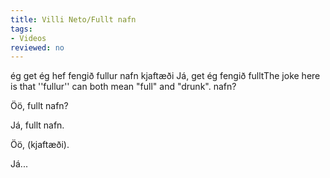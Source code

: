 ```yaml
---
title: Villi Neto/Fullt nafn
tags:
- Videos
reviewed: no
---
```

<vocabulary>
ég get
ég hef fengið
fullur
nafn
kjaftæði
</vocabulary>
<Instagram
data-translate="true"
file="Video by villineto-Bm510Y-HUDD.mp4"
url="https://www.instagram.com/p/Bm510Y-HUDD/"
user_image="VilliNeto.jpg"
user_name="Villi Neto"
user_handle="villineto"
audio="CUUo.mp3">Já, get ég fengið fullt<note>The joke here is that ''fullur'' can both mean "full" and "drunk".</note> nafn?

Öö, fullt nafn?

Já, fullt nafn.

Öö, (kjaftæði).

Já...

</Instagram>

